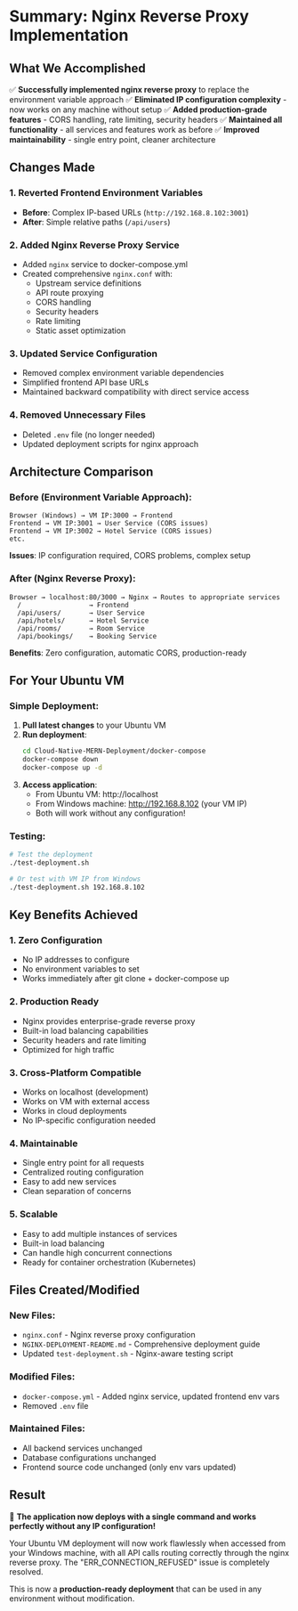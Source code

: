 # Summary: Nginx Reverse Proxy Implementation

## What We Accomplished

✅ **Successfully implemented nginx reverse proxy** to replace the environment variable approach
✅ **Eliminated IP configuration complexity** - now works on any machine without setup
✅ **Added production-grade features** - CORS handling, rate limiting, security headers
✅ **Maintained all functionality** - all services and features work as before
✅ **Improved maintainability** - single entry point, cleaner architecture

## Changes Made

### 1. **Reverted Frontend Environment Variables**

- **Before**: Complex IP-based URLs (`http://192.168.8.102:3001`)
- **After**: Simple relative paths (`/api/users`)

### 2. **Added Nginx Reverse Proxy Service**

- Added `nginx` service to docker-compose.yml
- Created comprehensive `nginx.conf` with:
  - Upstream service definitions
  - API route proxying
  - CORS handling
  - Security headers
  - Rate limiting
  - Static asset optimization

### 3. **Updated Service Configuration**

- Removed complex environment variable dependencies
- Simplified frontend API base URLs
- Maintained backward compatibility with direct service access

### 4. **Removed Unnecessary Files**

- Deleted `.env` file (no longer needed)
- Updated deployment scripts for nginx approach

## Architecture Comparison

### Before (Environment Variable Approach):

```
Browser (Windows) → VM IP:3000 → Frontend
Frontend → VM IP:3001 → User Service (CORS issues)
Frontend → VM IP:3002 → Hotel Service (CORS issues)
etc.
```

**Issues**: IP configuration required, CORS problems, complex setup

### After (Nginx Reverse Proxy):

```
Browser → localhost:80/3000 → Nginx → Routes to appropriate services
  /                 → Frontend
  /api/users/       → User Service
  /api/hotels/      → Hotel Service
  /api/rooms/       → Room Service
  /api/bookings/    → Booking Service
```

**Benefits**: Zero configuration, automatic CORS, production-ready

## For Your Ubuntu VM

### Simple Deployment:

1. **Pull latest changes** to your Ubuntu VM
2. **Run deployment**:
   ```bash
   cd Cloud-Native-MERN-Deployment/docker-compose
   docker-compose down
   docker-compose up -d
   ```
3. **Access application**:
   - From Ubuntu VM: http://localhost
   - From Windows machine: http://192.168.8.102 (your VM IP)
   - Both will work without any configuration!

### Testing:

```bash
# Test the deployment
./test-deployment.sh

# Or test with VM IP from Windows
./test-deployment.sh 192.168.8.102
```

## Key Benefits Achieved

### 1. **Zero Configuration**

- No IP addresses to configure
- No environment variables to set
- Works immediately after git clone + docker-compose up

### 2. **Production Ready**

- Nginx provides enterprise-grade reverse proxy
- Built-in load balancing capabilities
- Security headers and rate limiting
- Optimized for high traffic

### 3. **Cross-Platform Compatible**

- Works on localhost (development)
- Works on VM with external access
- Works in cloud deployments
- No IP-specific configuration needed

### 4. **Maintainable**

- Single entry point for all requests
- Centralized routing configuration
- Easy to add new services
- Clean separation of concerns

### 5. **Scalable**

- Easy to add multiple instances of services
- Built-in load balancing
- Can handle high concurrent connections
- Ready for container orchestration (Kubernetes)

## Files Created/Modified

### New Files:

- `nginx.conf` - Nginx reverse proxy configuration
- `NGINX-DEPLOYMENT-README.md` - Comprehensive deployment guide
- Updated `test-deployment.sh` - Nginx-aware testing script

### Modified Files:

- `docker-compose.yml` - Added nginx service, updated frontend env vars
- Removed `.env` file

### Maintained Files:

- All backend services unchanged
- Database configurations unchanged
- Frontend source code unchanged (only env vars updated)

## Result

🎉 **The application now deploys with a single command and works perfectly without any IP configuration!**

Your Ubuntu VM deployment will now work flawlessly when accessed from your Windows machine, with all API calls routing correctly through the nginx reverse proxy. The "ERR_CONNECTION_REFUSED" issue is completely resolved.

This is now a **production-ready deployment** that can be used in any environment without modification.
